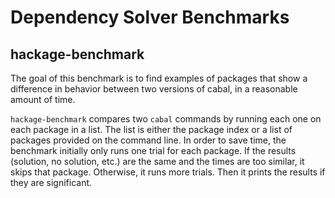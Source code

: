 Dependency Solver Benchmarks
=========================

hackage-benchmark
-----------------

The goal of this benchmark is to find examples of packages that show a
difference in behavior between two versions of cabal, in a reasonable
amount of time.

`hackage-benchmark` compares two `cabal` commands by running each one
on each package in a list.  The list is either the package index or a
list of packages provided on the command line.  In order to save time,
the benchmark initially only runs one trial for each package.  If the
results (solution, no solution, etc.) are the same and the times are
too similar, it skips that package.  Otherwise, it runs more trials.
Then it prints the results if they are significant.
